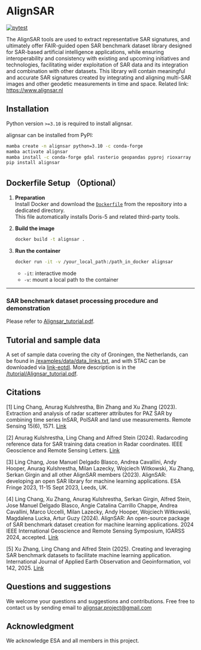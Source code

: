 # AlignSAR
[![pytest](https://github.com/Bingquan-InSAR/alignSAR/actions/workflows/tests.yml/badge.svg)](https://github.com/Bingquan-InSAR/alignSAR/actions/workflows/tests.yml)

The AlignSAR tools are used to extract representative SAR signatures, and ultimately offer FAIR-guided open SAR benchmark dataset library designed for SAR-based artificial intelligence applications, while ensuring interoperability and consistency with existing and upcoming initiatives and technologies, facilitating wider exploitation of SAR data and its integration and combination with other datasets. This library will contain meaningful and accurate SAR signatures created by integrating and aligning multi-SAR images and other geodetic measurements in time and space. Related link: https://www.alignsar.nl

## Installation

Python version `>=3.10` is required to install alignsar.

alignsar can be installed from PyPI:

```sh
mamba create -n alignsar python=3.10 -c conda-forge
mamba activate alignsar
mamba install -c conda-forge gdal rasterio geopandas pyproj rioxarray
pip install alignsar
```

 
## Dockerfile Setup （Optional）

1. **Preparation**  
   Install Docker and download the [`Dockerfile`](https://github.com/AlignSAR/alignSAR) from the repository into a dedicated directory.  
   This file automatically installs Doris-5 and related third-party tools.

2. **Build the image**
   ```bash
   docker build -t alignsar .
   ```

3. **Run the container**
   ```bash
   docker run -it -v /your_local_path:/path_in_docker alignsar
   ```

   * `-it`: interactive mode  
   * `-v`: mount a local path to the container

---

###	SAR benchmark dataset processing procedure and demonstration 
Please refer to [Alignsar_tutorial.pdf](https://github.com/AlignSAR/alignSAR/blob/main/tutorial/AlignSAR_tutorial.pdf).



## Tutorial and sample data
A set of sample data covering the city of Groningen, the Netherlands, can be found in [/examples/data/data_links.txt]( https://github.com/AlignSAR/alignSAR/blob/main/examples/data/data_links.txt), and with STAC can be downloaded via [link-eotdl](https://www.eotdl.com/datasets/). More description is in the [/tutorial/Alignsar_tutorial.pdf](https://github.com/AlignSAR/alignSAR/blob/main/tutorial/AlignSAR_tutorial.pdf).

## Citations
[1] Ling Chang, Anurag Kulshrestha, Bin Zhang and Xu Zhang (2023). Extraction and analysis of radar scatterer attributes for PAZ SAR by combining time series InSAR, PolSAR and land use measurements. Remote Sensing 15(6), 1571. [Link](https://doi.org/10.3390/rs15061571)

[2] Anurag Kulshrestha, Ling Chang and Alfred Stein (2024). Radarcoding reference data for SAR training data creation in Radar coordinates. IEEE Geoscience and Remote Sensing Letters. [Link](https://ieeexplore.ieee.org/document/10478187)

[3] Ling Chang, Jose Manuel Delgado Blasco, Andrea Cavallini, Andy Hooper, Anurag Kulshrestha, Milan Lazecky, Wojciech Witkowski, Xu Zhang, Serkan Girgin and all other AlignSAR members (2023). AlignSAR: developing an open SAR library for machine learning applications. ESA Fringe 2023, 11-15 Sept 2023, Leeds, UK.

[4] Ling Chang, Xu Zhang, Anurag Kulshrestha, Serkan Girgin, Alfred Stein, Jose Manuel Delgado Blasco, Angie Catalina Carrillo Chappe, Andrea Cavallini, Marco Uccelli, Milan  Lazecky, Andy Hooper, Wojciech Witkowski,  Magdalena Lucka, Artur Guzy (2024). AlignSAR: An open-source package of SAR benchmark dataset creation for machine learning applications. 2024 IEEE International Geoscience and Remote Sensing Symposium, IGARSS 2024, accepted. [Link](https://surfdrive.surf.nl/files/index.php/s/yAgIc2QQ84ht3c1)

[5] Xu Zhang, Ling Chang and Alfred Stein (2025). Creating and leveraging SAR benchmark datasets to facilitate machine learning application. International Journal of Applied Earth Observation and Geoinformation, vol 142, 2025. [Link](https://doi.org/10.1016/j.jag.2025.104722)

## Questions and suggestions
We welcome your questions and suggestions and contributions. Free free to contact us by sending email to alignsar.project@gmail.com

## Acknowledgment
We acknowledge ESA and all members in this project. 
